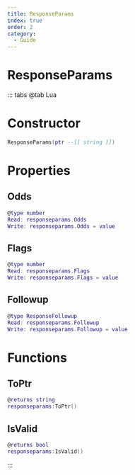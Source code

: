 ```yaml
---
title: ResponseParams
index: true
order: 2
category:
  - Guide
---
```


# ResponseParams

::: tabs
@tab Lua
# Constructor
```lua
ResponseParams(ptr --[[ string ]])
```
# Properties
## Odds 
```lua
@type number
Read: responseparams.Odds
Write: responseparams.Odds = value
```
## Flags 
```lua
@type number
Read: responseparams.Flags
Write: responseparams.Flags = value
```
## Followup 
```lua
@type ResponseFollowup
Read: responseparams.Followup
Write: responseparams.Followup = value
```
# Functions
## ToPtr
```lua
@returns string
responseparams:ToPtr()
```
## IsValid
```lua
@returns bool
responseparams:IsValid()
```

:::